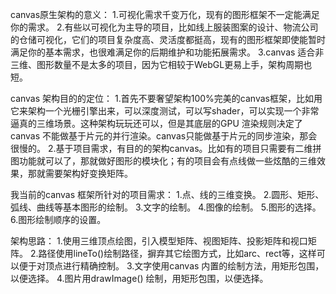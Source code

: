 canvas原生架构的意义：
1.可视化需求千变万化，现有的图形框架不一定能满足你的需求。
2.有些以可视化为主导的项目，比如线上服装图案的设计、物流公司的仓储可视化，它们的项目复杂度高、灵活度都挺高，现有的图形框架即使能暂时满足你的基本需求，也很难满足你的后期维护和功能拓展需求。
3.canvas 适合非三维、图形数量不是太多的项目，因为它相较于WebGL更易上手，架构周期也短。

canvas 架构目的的定位：
1.首先不要奢望架构100%完美的canvas框架，比如用它来架构一个光栅引擎出来，可以深度测试，可以写shader，可以实现一个非常逼真的三维场景。这种架构玩玩还可以，但是其底层的GPU 渲染规则决定了canvas 不能做基于片元的并行渲染。canvas只能做基于片元的同步渲染，那会很慢的。
2.基于项目需求，有目的的架构canvas。比如有的项目只需要有二维拼图功能就可以了，那就做好图形的模块化；有的项目会有点线做一些炫酷的三维效果，那就需要架构好变换矩阵。

我当前的canvas 框架所针对的项目需求：
1.点、线的三维变换。
2.圆形、矩形、弧线、曲线等基本图形的绘制。
3.文字的绘制。
4.图像的绘制。
5.图形的选择。
6.图形绘制顺序的设置。


架构思路：
1.使用三维顶点绘图，引入模型矩阵、视图矩阵、投影矩阵和视口矩阵。
2.路径使用lineTo()绘制路径，摒弃其它绘图方式，比如arc、rect等，这样可以便于对顶点进行精确控制。
3.文字使用canvas 内置的绘制方法，用矩形包围，以便选择。
4.图片用drawImage() 绘制，用矩形包围，以便选择。
